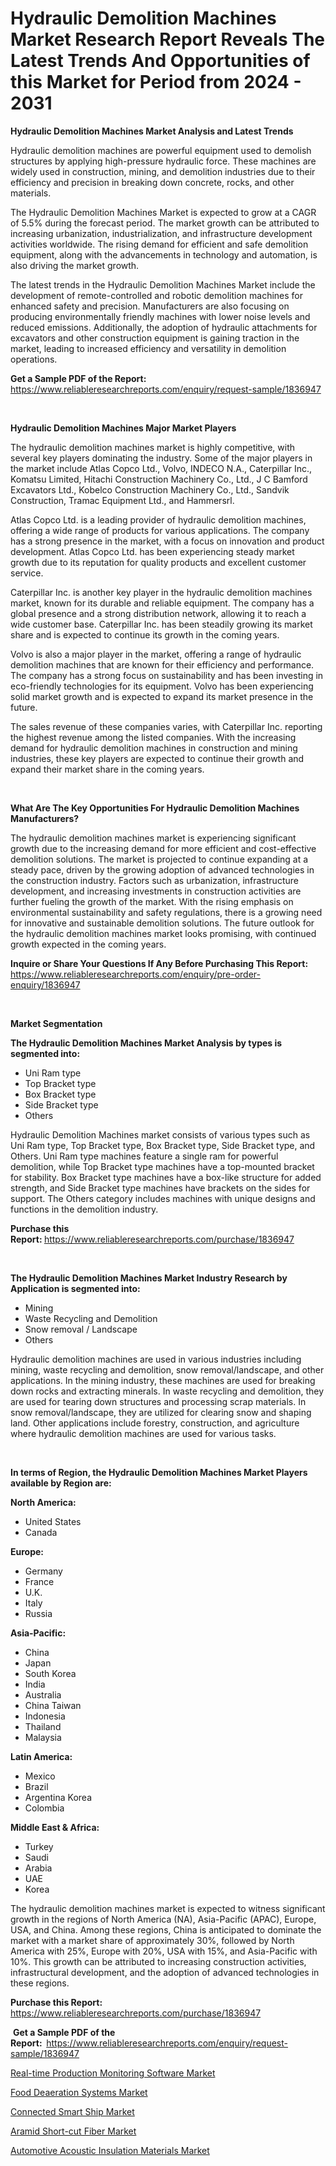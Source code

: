 <p><h1>Hydraulic Demolition Machines Market Research Report Reveals The Latest Trends And Opportunities of this Market for Period from 2024 - 2031</h1></p><p><strong>Hydraulic Demolition Machines Market Analysis and Latest Trends</strong></p>
<p><p>Hydraulic demolition machines are powerful equipment used to demolish structures by applying high-pressure hydraulic force. These machines are widely used in construction, mining, and demolition industries due to their efficiency and precision in breaking down concrete, rocks, and other materials.</p><p>The Hydraulic Demolition Machines Market is expected to grow at a CAGR of 5.5% during the forecast period. The market growth can be attributed to increasing urbanization, industrialization, and infrastructure development activities worldwide. The rising demand for efficient and safe demolition equipment, along with the advancements in technology and automation, is also driving the market growth.</p><p>The latest trends in the Hydraulic Demolition Machines Market include the development of remote-controlled and robotic demolition machines for enhanced safety and precision. Manufacturers are also focusing on producing environmentally friendly machines with lower noise levels and reduced emissions. Additionally, the adoption of hydraulic attachments for excavators and other construction equipment is gaining traction in the market, leading to increased efficiency and versatility in demolition operations.</p></p>
<p><strong>Get a Sample PDF of the Report:&nbsp;</strong> <a href="https://www.reliableresearchreports.com/enquiry/request-sample/1836947">https://www.reliableresearchreports.com/enquiry/request-sample/1836947</a></p>
<p>&nbsp;</p>
<p><strong>Hydraulic Demolition Machines Major Market Players</strong></p>
<p><p>The hydraulic demolition machines market is highly competitive, with several key players dominating the industry. Some of the major players in the market include Atlas Copco Ltd., Volvo, INDECO N.A., Caterpillar Inc., Komatsu Limited, Hitachi Construction Machinery Co., Ltd., J C Bamford Excavators Ltd., Kobelco Construction Machinery Co., Ltd., Sandvik Construction, Tramac Equipment Ltd., and Hammersrl.</p><p>Atlas Copco Ltd. is a leading provider of hydraulic demolition machines, offering a wide range of products for various applications. The company has a strong presence in the market, with a focus on innovation and product development. Atlas Copco Ltd. has been experiencing steady market growth due to its reputation for quality products and excellent customer service.</p><p>Caterpillar Inc. is another key player in the hydraulic demolition machines market, known for its durable and reliable equipment. The company has a global presence and a strong distribution network, allowing it to reach a wide customer base. Caterpillar Inc. has been steadily growing its market share and is expected to continue its growth in the coming years.</p><p>Volvo is also a major player in the market, offering a range of hydraulic demolition machines that are known for their efficiency and performance. The company has a strong focus on sustainability and has been investing in eco-friendly technologies for its equipment. Volvo has been experiencing solid market growth and is expected to expand its market presence in the future.</p><p>The sales revenue of these companies varies, with Caterpillar Inc. reporting the highest revenue among the listed companies. With the increasing demand for hydraulic demolition machines in construction and mining industries, these key players are expected to continue their growth and expand their market share in the coming years.</p></p>
<p>&nbsp;</p>
<p><strong>What Are The Key Opportunities For Hydraulic Demolition Machines Manufacturers?</strong></p>
<p><p>The hydraulic demolition machines market is experiencing significant growth due to the increasing demand for more efficient and cost-effective demolition solutions. The market is projected to continue expanding at a steady pace, driven by the growing adoption of advanced technologies in the construction industry. Factors such as urbanization, infrastructure development, and increasing investments in construction activities are further fueling the growth of the market. With the rising emphasis on environmental sustainability and safety regulations, there is a growing need for innovative and sustainable demolition solutions. The future outlook for the hydraulic demolition machines market looks promising, with continued growth expected in the coming years.</p></p>
<p><strong>Inquire or Share Your Questions If Any Before Purchasing This Report:</strong> <a href="https://www.reliableresearchreports.com/enquiry/pre-order-enquiry/1836947">https://www.reliableresearchreports.com/enquiry/pre-order-enquiry/1836947</a></p>
<p>&nbsp;</p>
<p><strong>Market Segmentation</strong></p>
<p><strong>The Hydraulic Demolition Machines Market Analysis by types is segmented into:</strong></p>
<p><ul><li>Uni Ram type</li><li>Top Bracket type</li><li>Box Bracket type</li><li>Side Bracket type</li><li>Others</li></ul></p>
<p><p>Hydraulic Demolition Machines market consists of various types such as Uni Ram type, Top Bracket type, Box Bracket type, Side Bracket type, and Others. Uni Ram type machines feature a single ram for powerful demolition, while Top Bracket type machines have a top-mounted bracket for stability. Box Bracket type machines have a box-like structure for added strength, and Side Bracket type machines have brackets on the sides for support. The Others category includes machines with unique designs and functions in the demolition industry.</p></p>
<p><strong>Purchase this Report:&nbsp;</strong><a href="https://www.reliableresearchreports.com/purchase/1836947">https://www.reliableresearchreports.com/purchase/1836947</a></p>
<p>&nbsp;</p>
<p><strong>The Hydraulic Demolition Machines Market Industry Research by Application is segmented into:</strong></p>
<p><ul><li>Mining</li><li>Waste Recycling and Demolition</li><li>Snow removal / Landscape</li><li>Others</li></ul></p>
<p><p>Hydraulic demolition machines are used in various industries including mining, waste recycling and demolition, snow removal/landscape, and other applications. In the mining industry, these machines are used for breaking down rocks and extracting minerals. In waste recycling and demolition, they are used for tearing down structures and processing scrap materials. In snow removal/landscape, they are utilized for clearing snow and shaping land. Other applications include forestry, construction, and agriculture where hydraulic demolition machines are used for various tasks.</p></p>
<p>&nbsp;</p>
<p><strong>In terms of Region, the Hydraulic Demolition Machines Market Players available by Region are:</strong></p>
<p>
    <p> <strong> North America: </strong>
        <ul>
            <li>United States</li>
            <li>Canada</li>
        </ul>
        </p> 
    <p> <strong> Europe: </strong>
        <ul>
            <li>Germany</li>
            <li>France</li>
            <li>U.K.</li>
            <li>Italy</li>
            <li>Russia</li>
        </ul>
        </p> 
    <p> <strong> Asia-Pacific: </strong>
        <ul>
            <li>China</li>
            <li>Japan</li>
            <li>South Korea</li>
            <li>India</li>
            <li>Australia</li>
            <li>China Taiwan</li>
            <li>Indonesia</li>
            <li>Thailand</li>
            <li>Malaysia</li>
        </ul>
        </p> 
    <p> <strong> Latin America: </strong>
        <ul>
            <li>Mexico</li>
            <li>Brazil</li>
            <li>Argentina Korea</li>
            <li>Colombia</li>
        </ul>
        </p> 
    <p> <strong> Middle East & Africa: </strong>
        <ul>
            <li>Turkey</li>
            <li>Saudi</li>
            <li>Arabia</li>
            <li>UAE</li>
            <li>Korea</li>
        </ul>
    </p>
    </p>
<p><p>The hydraulic demolition machines market is expected to witness significant growth in the regions of North America (NA), Asia-Pacific (APAC), Europe, USA, and China. Among these regions, China is anticipated to dominate the market with a market share of approximately 30%, followed by North America with 25%, Europe with 20%, USA with 15%, and Asia-Pacific with 10%. This growth can be attributed to increasing construction activities, infrastructural development, and the adoption of advanced technologies in these regions.</p></p>
<p><strong>Purchase this Report: </strong><a href="https://www.reliableresearchreports.com/purchase/1836947">https://www.reliableresearchreports.com/purchase/1836947</a></p>
<p>&nbsp;<strong>Get a Sample PDF of the Report:&nbsp;&nbsp;</strong><a href="https://www.reliableresearchreports.com/enquiry/request-sample/1836947">https://www.reliableresearchreports.com/enquiry/request-sample/1836947</a></p>
<p><strong></strong></p>
<p><p><a href="https://github.com/suaretopek9/Market-Research-Report-List-1/blob/main/real-time-production-monitoring-software-market.md">Real-time Production Monitoring Software Market</a></p><p><a href="https://github.com/moyahfrancoestellec51j635wcx/Market-Research-Report-List-1/blob/main/food-deaeration-systems-market.md">Food Deaeration Systems Market</a></p><p><a href="https://github.com/lbird53714/Market-Research-Report-List-3/blob/main/connected-smart-ship-market.md">Connected Smart Ship Market</a></p><p><a href="https://github.com/dringals/Market-Research-Report-List-3/blob/main/aramid-short-cut-fiber-market.md">Aramid Short-cut Fiber Market</a></p><p><a href="https://github.com/mharielmesa/Market-Research-Report-List-2/blob/main/automotive-acoustic-insulation-materials-market.md">Automotive Acoustic Insulation Materials Market</a></p></p>